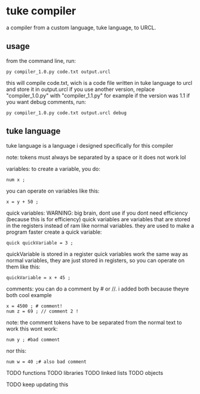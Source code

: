 # tuke compiler
a compiler from a custom language, tuke language, to URCL.

## usage
from the command line, run:
```
py compiler_1.0.py code.txt output.urcl
```
this will compile code.txt, wich is a code file written in tuke language to urcl and store it in output.urcl
if you use another version, replace "compiler_1.0.py" with "compiler_1.1.py" for example if the version was 1.1
if you want debug comments, run:
```
py compiler_1.0.py code.txt output.urcl debug
```

## tuke language
tuke language is a language i designed specifically for this compiler

note: tokens must always be separated by a space or it does not work lol

variables:
to create a variable, you do:
```
num x ;
```

you can operate on variables like this:
```
x = y + 50 ;
```

quick variables:
WARNING: big brain, dont use if you dont need efficiency (because this is for efficiency)
quick variables are variables that are stored in the registers instead of ram like normal variables. they are used to make a program faster
create a quick variable:
```
quick quickVariable = 3 ; 
```
quickVariable is stored in a register
quick variables work the same way as normal variables, they are just stored in registers, so you can operate on them like this:
```
quickVariable = x + 45 ;
```

comments:
you can do a comment by # or //. i added both because theyre both cool
example
```
x = 4500 ; # comment!
num z = 69 ; // comment 2 !
```

note: the comment tokens have to be separated from the normal text to work
this wont work:
```
num y ; #bad comment
```
nor this:
```
num w = 40 ;# also bad comment 
```

TODO functions
TODO libraries
TODO linked lists
TODO objects

TODO keep updating this
